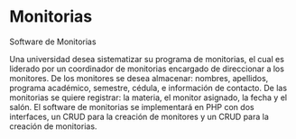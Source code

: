 # Monitorias
Software de Monitorias

Una universidad desea sistematizar su programa de monitorias, el cual es liderado por un
coordinador de monitorias encargado de direccionar a los monitores.
De los monitores se desea almacenar: nombres, apellidos, programa académico, semestre,
cédula, e información de contacto.
De las monitorias se quiere registrar: la materia, el monitor asignado, la fecha y el salón.
El software de monitorias se implementará en PHP con dos interfaces, un CRUD para la
creación de monitores y un CRUD para la creación de monitorias.
